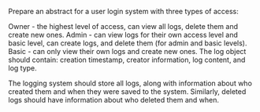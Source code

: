 Prepare an abstract for a user login system with three types of access:

Owner - the highest level of access, can view all logs, delete them and create new ones.
Admin - can view logs for their own access level and basic level, can create logs, and delete them (for admin and basic levels).
Basic - can only view their own logs and create new ones.
The log object should contain: creation timestamp, creator information, log content, and log type.

The logging system should store all logs, along with information about who created them and when they were saved to the system. Similarly, deleted logs should have information about who deleted them and when.